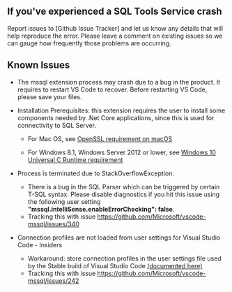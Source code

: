 ## If you've experienced a SQL Tools Service crash

Report issues to [Github Issue Tracker] and let us know any details that will help reproduce the error.  Please leave a comment on existing issues so we can gauge how frequently those problems are occurring.

## Known Issues

* The mssql extension process may crash due to a bug in the product. It requires to restart VS Code to recover. Before restarting VS Code, please save your files.

* Installation Prerequisites: this extension requires the user to install some components needed by .Net Core applications, since this is used for connectivity to SQL Server.

    * For Mac OS, see [OpenSSL requirement on macOS]

    * For Windows 8.1, Windows Server 2012 or lower, see [Windows 10 Universal C Runtime requirement]

* Process is terminated due to StackOverflowException.

    * There is a bug in the SQL Parser which can be triggered by certain T-SQL syntax.  Please disable diagnostics if you hit this issue using the following user setting **"mssql.intelliSense.enableErrorChecking": false**. 
    * Tracking this with issue https://github.com/Microsoft/vscode-mssql/issues/340

* Connection profiles are not loaded from user settings for Visual Studio Code - Insiders

    * Workaround: store connection profiles in the user settings file used by the Stable build of Visual Studio Code [(documented here)](https://code.visualstudio.com/docs/customization/userandworkspace#_settings-file-locations)
    * Tracking this with issue https://github.com/Microsoft/vscode-mssql/issues/242

[OpenSSL requirement on macOS]:https://github.com/Microsoft/vscode-mssql/wiki/OpenSSL-Configuration
[Windows 10 Universal C Runtime requirement]:https://github.com/Microsoft/vscode-mssql/wiki/windows10-universal-c-runtime-requirement